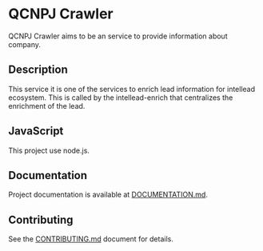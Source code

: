 <h1>QCNPJ Crawler</h1>


QCNPJ Crawler aims to be an service to provide information about company.

<h2>Description</h2>

This service it is one of the services to enrich lead information for intellead ecosystem. This is called by the intellead-enrich that centralizes the enrichment of the lead.

<h2>JavaScript</h2>

This project use node.js.

<h2>Documentation</h2>

Project documentation is available at <a href="https://github.com/intellead/qcnpj-crawler/blob/master/DOCUMENTATION.md">DOCUMENTATION.md</a>.

<h2>Contributing</h2>

See the <a href="https://github.com/intellead/qcnpj-crawler/blob/master/CONTRIBUTING.md">CONTRIBUTING.md</a> document for details.

